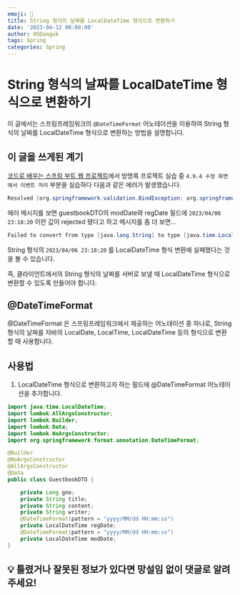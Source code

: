 ```yaml
---
emoji: 🍃
title: String 형식의 날짜를 LocalDateTime 형식으로 변환하기
date: '2023-04-12 00:00:00'
author: 95Donguk
tags: Spring
categories: Spring
---
```


# String 형식의 날짜를 LocalDateTime 형식으로 변환하기
이 글에서는 스프링프레임워크의 `@DateTimeFormat` 어노테이션을 이용하여 String 형식의 날짜를 LocalDateTime 형식으로 변환하는 방법을 설명합니다.

## 이 글을 쓰게된 계기

[코드로 배우는 스프링 부트 웹 프로젝트](http://www.yes24.com/Product/Goods/96051853)에서 방명록 프로젝트 실습 중 `4.9.4 수정 화면에서 이벤트 처리` 부분을 실습하다 다음과 같은 에러가 발생했습니다.

```java
Resolved [org.springframework.validation.BindException: org.springframework.validation.BeanPropertyBindingResult: 2 errors<EOL>Field error in object 'guestbookDTO' on field 'modDate': rejected value [2023/04/06 23:18:20]; codes [typeMismatch.guestbookDTO.modDate,typeMismatch.modDate,typeMismatch.java.time.LocalDateTime,typeMismatch]; arguments [org.springframework.context.support.DefaultMessageSourceResolvable: codes [guestbookDTO.modDate,modDate]; arguments []; default message [modDate]]; default message [Failed to convert property value of type 'java.lang.String' to required type 'java.time.LocalDateTime' for property 'modDate'; nested exception is org.springframework.core.convert.ConversionFailedException: Failed to convert from type [java.lang.String] to type [java.time.LocalDateTime] for value '2023/04/06 23:18:20'; nested exception is java.lang.IllegalArgumentException: Parse attempt failed for value [2023/04/06 23:18:20]]<EOL>Field error in object 'guestbookDTO' on field 'regDate': rejected value [2023/04/06 23:18:20]; codes [typeMismatch.guestbookDTO.regDate,typeMismatch.regDate,typeMismatch.java.time.LocalDateTime,typeMismatch]; arguments [org.springframework.context.support.DefaultMessageSourceResolvable: codes [guestbookDTO.regDate,regDate]; arguments []; default message [regDate]]; default message [Failed to convert property value of type 'java.lang.String' to required type 'java.time.LocalDateTime' for property 'regDate'; nested exception is org.springframework.core.convert.ConversionFailedException: Failed to convert from type [java.lang.String] to type [java.time.LocalDateTime] for value '2023/04/06 23:18:20'; nested exception is java.lang.IllegalArgumentException: Parse attempt failed for value [2023/04/06 23:18:20]]]
```

에러 메시지를 보면 guestbookDTO의 modDate와 regDate 필드에 `2023/04/06 23:18:20` 이란 값이 rejected 됐다고 하고 메시지를 좀 더 보면…

```java
Failed to convert from type [java.lang.String] to type [java.time.LocalDateTime] for value '2023/04/06 23:18:20'
```

String 형식의 `2023/04/06 23:18:20` 를 LocalDateTime 형식 변환에 실패했다는 것을 볼 수 있습니다.

즉, 클라이언트에서의 String 형식의 날짜를 서버로 보낼 때 LocalDateTime 형식으로 변환할 수 있도록 만들어야 합니다.

## @DateTimeFormat

@DateTimeFormat 은 스프링프레임워크에서 제공하는 어노테이션 중 하나로, String 형식의 날짜를 자바의 LocalDate, LocalTime, LocalDateTime 등의 형식으로 변환할 때 사용합니다.

## 사용법

1. LocalDateTime 형식으로 변환하고자 하는 필드에 @DateTimeFormat 어노테이션을 추가합니다.

```java
import java.time.LocalDateTime;
import lombok.AllArgsConstructor;
import lombok.Builder;
import lombok.Data;
import lombok.NoArgsConstructor;
import org.springframework.format.annotation.DateTimeFormat;

@Builder
@NoArgsConstructor
@AllArgsConstructor
@Data
public class GuestbookDTO {

    private Long gno;
    private String title;
    private String content;
    private String writer;
    @DateTimeFormat(pattern = "yyyy/MM/dd HH:mm:ss")
    private LocalDateTime regDate;
    @DateTimeFormat(pattern = "yyyy/MM/dd HH:mm:ss")
    private LocalDateTime modDate;
}
```
## 💡 틀렸거나 잘못된 정보가 있다면 망설임 없이 댓글로 알려주세요!

